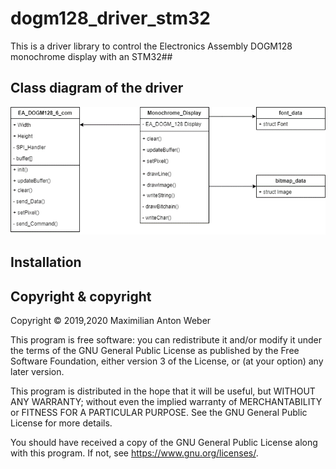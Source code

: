 # dogm128_driver_stm32
This is a driver library to control the Electronics Assembly DOGM128 monochrome display with an STM32##

## Class diagram of the driver
![class diagram](/documentation/class_diagram.png)

## Installation

## Copyright & copyright

Copyright © 2019,2020  Maximilian Anton Weber

This program is free software: you can redistribute it and/or modify
it under the terms of the GNU General Public License as published by
the Free Software Foundation, either version 3 of the License, or
(at your option) any later version.

This program is distributed in the hope that it will be useful,
but WITHOUT ANY WARRANTY; without even the implied warranty of
MERCHANTABILITY or FITNESS FOR A PARTICULAR PURPOSE.  See the
GNU General Public License for more details.

You should have received a copy of the GNU General Public License
along with this program.  If not, see <https://www.gnu.org/licenses/>.
